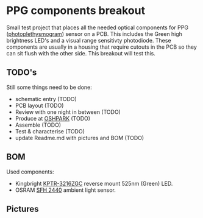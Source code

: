# PPG components breakout
Small test project that places all the needed optical components for PPG ([photoplethysmogram](https://en.wikipedia.org/wiki/Photoplethysmogram)) sensor on a PCB. This includes the Green high brightness LED's and a visual range sensitivty photodiode. These components are usually in a housing that require cutouts in the PCB so they can sit flush with the other side. This breakout will test this.
## TODO's
Still some things need to be done:
* schematic entry (TODO)
* PCB layout (TODO)
* Review with one night in between (TODO)
* Produce at [OSHPARK](https://oshpark.com/) (TODO)
* Assemble (TODO)
* Test & characterise (TODO)
* update Readme.md with pictures and BOM (TODO)
## BOM
Used components:
* Kingbright [KPTR-3216ZGC](https://www.kingbright.com/attachments/file/psearch/000/00/00/KPTR-3216ZGC(Ver.12B).pdf) reverse mount 525nm (Green) LED.
* OSRAM [SFH 2440](https://www.osram.com/ecat/DIL%20SMT%20Ambient%20Light%20Sensor%20SFH%202440/com/en/class_pim_web_catalog_103489/global/prd_pim_device_2219615/) ambient light sensor.
## Pictures

